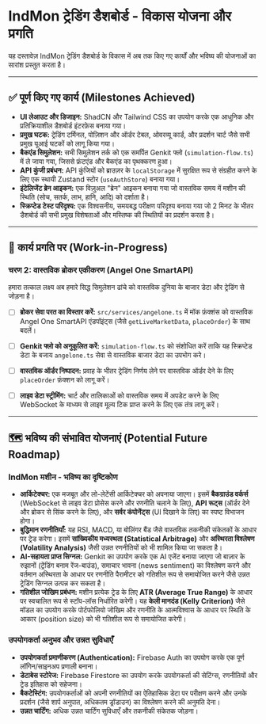 # IndMon ट्रेडिंग डैशबोर्ड - विकास योजना और प्रगति

यह दस्तावेज़ IndMon ट्रेडिंग डैशबोर्ड के विकास में अब तक किए गए कार्यों और भविष्य की योजनाओं का सारांश प्रस्तुत करता है।

---

## ✅ पूर्ण किए गए कार्य (Milestones Achieved)

- **UI लेआउट और डिजाइन:** ShadCN और Tailwind CSS का उपयोग करके एक आधुनिक और प्रतिक्रियाशील डैशबोर्ड इंटरफ़ेस बनाया गया।
- **प्रमुख घटक:** ट्रेडिंग टर्मिनल, पोज़िशन और ऑर्डर टेबल, ओवरव्यू कार्ड, और प्रदर्शन चार्ट जैसे सभी प्रमुख यूआई घटकों को लागू किया गया।
- **बैकएंड सिमुलेशन:** सभी सिमुलेशन तर्क को एक समर्पित Genkit फ्लो (`simulation-flow.ts`) में ले जाया गया, जिससे फ्रंटएंड और बैकएंड का पृथक्करण हुआ।
- **API कुंजी प्रबंधन:** API कुंजियों को ब्राउज़र के `localStorage` में सुरक्षित रूप से संग्रहीत करने के लिए एक स्थायी Zustand स्टोर (`useAuthStore`) बनाया गया।
- **इंटेलिजेंट ब्रेन आइकन:** एक विज़ुअल "ब्रेन" आइकन बनाया गया जो वास्तविक समय में मशीन की स्थिति (सोच, सतर्क, लाभ, हानि, आदि) को दर्शाता है।
- **स्क्रिप्टेड टेस्ट परिदृश्य:** एक विश्वसनीय, समयबद्ध परीक्षण परिदृश्य बनाया गया जो 2 मिनट के भीतर डैशबोर्ड की सभी प्रमुख विशेषताओं और मस्तिष्क की स्थितियों का प्रदर्शन करता है।

---

## 🚀 कार्य प्रगति पर (Work-in-Progress)

### **चरण 2: वास्तविक ब्रोकर एकीकरण (Angel One SmartAPI)**

हमारा तत्काल लक्ष्य अब हमारे सिद्ध सिमुलेशन ढांचे को वास्तविक दुनिया के बाजार डेटा और ट्रेडिंग से जोड़ना है।

-   [ ] **ब्रोकर सेवा परत का विस्तार करें:** `src/services/angelone.ts` में मॉक फ़ंक्शंस को वास्तविक Angel One SmartAPI एंडपॉइंट्स (जैसे `getLiveMarketData`, `placeOrder`) के साथ बदलें।
-   [ ] **Genkit फ्लो को अनुकूलित करें:** `simulation-flow.ts` को संशोधित करें ताकि यह स्क्रिप्टेड डेटा के बजाय `angelone.ts` सेवा से वास्तविक बाजार डेटा का उपभोग करे।
-   [ ] **वास्तविक ऑर्डर निष्पादन:** प्रवाह के भीतर ट्रेडिंग निर्णय लेने पर वास्तविक ऑर्डर देने के लिए `placeOrder` फ़ंक्शन को लागू करें।
-   [ ] **लाइव डेटा स्ट्रीमिंग:** चार्ट और तालिकाओं को वास्तविक समय में अपडेट करने के लिए WebSocket के माध्यम से लाइव मूल्य टिक प्राप्त करने के लिए एक तंत्र लागू करें।


---

## 🗺️ भविष्य की संभावित योजनाएं (Potential Future Roadmap)

### **IndMon मशीन - भविष्य का दृष्टिकोण**
- **आर्किटेक्चर:** एक मजबूत और लो-लेटेंसी आर्किटेक्चर को अपनाया जाएगा। इसमें **बैकग्राउंड वर्कर्स** (WebSocket से लाइव डेटा प्रोसेस करने और रणनीति चलाने के लिए), **API रूट्स** (ऑर्डर देने और ब्रोकर से सिंक करने के लिए), और **सर्वर कंपोनेंट्स** (UI दिखाने के लिए) का स्पष्ट विभाजन होगा।
- **बुद्धिमान रणनीतियाँ:** यह RSI, MACD, या बोलिंगर बैंड जैसे वास्तविक तकनीकी संकेतकों के आधार पर ट्रेड करेगा। इसमें **सांख्यिकीय मध्यस्थता (Statistical Arbitrage)** और **अस्थिरता विश्लेषण (Volatility Analysis)** जैसी उन्नत रणनीतियों को भी शामिल किया जा सकता है।
- **AI-सहायता प्राप्त सिग्नल:** Genkit का उपयोग करके एक AI एजेंट बनाया जाएगा जो बाज़ार के रुझानों (ट्रेंडिंग बनाम रेंज-बाउंड), समाचार भावना (news sentiment) का विश्लेषण करने और वर्तमान अस्थिरता के आधार पर रणनीति पैरामीटर को गतिशील रूप से समायोजित करने जैसे उन्नत ट्रेडिंग सिग्नल उत्पन्न कर सकता है।
- **गतिशील जोखिम प्रबंधन:** मशीन प्रत्येक ट्रेड के लिए **ATR (Average True Range)** के आधार पर स्वचालित रूप से स्टॉप-लॉस निर्धारित करेगी। यह **केली मानदंड (Kelly Criterion)** जैसे मॉडल का उपयोग करके पोर्टफोलियो जोखिम और रणनीति के आत्मविश्वास के आधार पर स्थिति के आकार (position size) को भी गतिशील रूप से समायोजित करेगी।

### **उपयोगकर्ता अनुभव और उन्नत सुविधाएँ**
- **उपयोगकर्ता प्रमाणीकरण (Authentication):** Firebase Auth का उपयोग करके एक पूर्ण लॉगिन/साइनअप प्रणाली बनाना।
- **डेटाबेस स्टोरेज:** Firebase Firestore का उपयोग करके उपयोगकर्ता की सेटिंग्स, रणनीतियों और ट्रेड इतिहास को सहेजना।
- **बैकटेस्टिंग:** उपयोगकर्ताओं को अपनी रणनीतियों का ऐतिहासिक डेटा पर परीक्षण करने और उनके प्रदर्शन (जैसे शार्प अनुपात, अधिकतम ड्रॉडाउन) का विश्लेषण करने की अनुमति देना।
- **उन्नत चार्टिंग:** अधिक उन्नत चार्टिंग सुविधाएँ और तकनीकी संकेतक जोड़ना।
